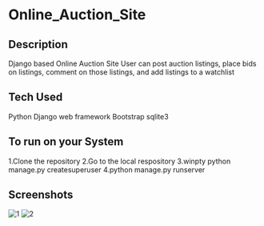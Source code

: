 # Online_Auction_Site
## Description
Django based Online Auction Site
User can post auction listings, place bids on listings, comment on those listings, and add listings to a watchlist

## Tech Used
Python Django web framework
Bootstrap
sqlite3

## To run on your System
1.Clone the repository
2.Go to the local respository
3.winpty python manage.py createsuperuser
4.python manage.py runserver

## Screenshots
![1](https://user-images.githubusercontent.com/29546290/194540283-c0eae396-c5e2-4861-b48b-51e76f178d00.png)
![2](https://user-images.githubusercontent.com/29546290/194540307-28917c0a-91da-4f58-8119-2a85bbcf93a5.png)

